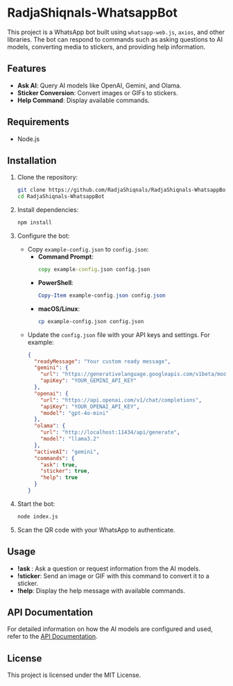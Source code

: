 # RadjaShiqnals-WhatsappBot

This project is a WhatsApp bot built using `whatsapp-web.js`, `axios`, and other libraries. The bot can respond to commands such as asking questions to AI models, converting media to stickers, and providing help information.

## Features

- **Ask AI**: Query AI models like OpenAI, Gemini, and Olama.
- **Sticker Conversion**: Convert images or GIFs to stickers.
- **Help Command**: Display available commands.

## Requirements

- Node.js

## Installation

1. Clone the repository:
   ```sh
   git clone https://github.com/RadjaShiqnals/RadjaShiqnals-WhatsappBot.git
   cd RadjaShiqnals-WhatsappBot
   ```

2. Install dependencies:
   ```sh
   npm install
   ```

3. Configure the bot:
   - Copy `example-config.json` to `config.json`:
     - **Command Prompt**:
       ```cmd
       copy example-config.json config.json
       ```
     - **PowerShell**:
       ```powershell
       Copy-Item example-config.json config.json
       ```
     - **macOS/Linux**:
       ```sh
       cp example-config.json config.json
       ```
   - Update the `config.json` file with your API keys and settings. For example:
     ```json
     {
       "readyMessage": "Your custom ready message",
       "gemini": {
         "url": "https://generativelanguage.googleapis.com/v1beta/models/gemini-1.5-flash:generateContent?key=",
         "apiKey": "YOUR_GEMINI_API_KEY"
       },
       "openai": {
         "url": "https://api.openai.com/v1/chat/completions",
         "apiKey": "YOUR_OPENAI_API_KEY",
         "model": "gpt-4o-mini"
       },
       "olama": {
         "url": "http://localhost:11434/api/generate",
         "model": "llama3.2"
       },
       "activeAI": "gemini",
       "commands": {
         "ask": true,
         "sticker": true,
         "help": true
       }
     }
     ```

4. Start the bot:
   ```sh
   node index.js
   ```

5. Scan the QR code with your WhatsApp to authenticate.

## Usage

- **!ask <query>**: Ask a question or request information from the AI models.
- **!sticker**: Send an image or GIF with this command to convert it to a sticker.
- **!help**: Display the help message with available commands.

## API Documentation

For detailed information on how the AI models are configured and used, refer to the [API Documentation](api.md).

## License

This project is licensed under the MIT License.
